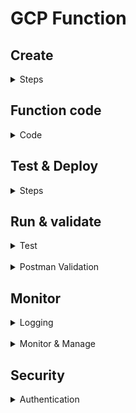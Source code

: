 # GCP Function

## Create

<details>
<summary>Steps</summary>

1. Login to a porovisioned Google Cloud Console acct
2. In search bar, search for Functions > select "Cloud Run Functions"
3. Select "Write a function"
4. Select "Use an inline editor to create a function"
    - This s simple function, so docker creation and artifact registry is not needed.
    - Github connection is also not needed.
5. Configure the function to basics for this function: Python, and basic setup.

</details>

## Function code

<details>
<summary>Code</summary>

```bash
import functions_framework

@functions_framework.http
def hba1c(request):
    request_args = request.args
    request_json = request.get_json(silent=True)

    if request_args and 'hba1c' in request_args:
        hba1c_str = request_args['hba1c']
    elif request_json and 'hba1c' in request_json:
        hba1c_str = request_json['hba1c']
    else:
        hba1c_str = None

    try:
        hba1c = float(hba1c_str) if hba1c_str else None
    except ValueError:
        hba1c = None

    if hba1c is not None:
        if hba1c <= 4.0:
            status = "Cause for concern — please see a doctor"
        elif 4.1 <= hba1c <= 5.7:
            status = "Normal (You do not have Diabetes)"
        elif 5.8 <= hba1c <= 6.4:
            status = "You Are Prediabetic"
        else:
            status = "Abnormal (You Have Diabetes)"
        message = f"Your HbA1C level is {hba1c}% which means: {status}."
    else:
        message = (
            "This HTTP triggered function executed successfully.\n"
            "Enter a 'hba1c' value in the query string or request body to receive an interpretation."
        )

    return message
```
</details>

## Test & Deploy

<details>
<summary>Steps</summary>

<br />

> Function Console 

<br />

<img src="./gcp_images/g3functioncode.png" alt="Function Source Code" width="600">

<br />

> Function Test 

<br />

<img src="./gcp_images/g4.1test_service.png" alt="Test" width="500">

<br />

> Function CLI Test

<br />

<img src="./gcp_images/g5test_cli.png" alt="Test CLE" width="700">

<br />

> URL deployed

<br />

<img src="./gcp_images/g4urldeployed.png" alt="URL deployed" width="700">

<br />

</details>

## Run & validate

<details>
<summary>Test</summary>

<br />

> GCP CLI run

<br />

<img src="./gcp_images/g5test_cli.png" alt="CLI run" width="800">

<br />

> URL run (all scenarios)

<br />

<img src="./gcp_images/hba1c4.png" alt="hba1c 4" width="600">

<br />

<img src="./gcp_images/g5url_testresponse.png" alt="hba1c 5" width="600">

<br />

<img src="./gcp_images/hba1c6.png" alt="hba1c 6" width="600">

<br />

<img src="./gcp_images/hba1c7.png" alt="hba1c 7" width="600">

<br />

> Google Colab Run with **REQUESTS INVOCATION CODE**

<br />

<img src="./gcp_images/g6colab_run.png" alt="Colab run" width="700">

</details>

<br />

<details>
<summary>Postman Validation</summary>

<br />

> HbA1C = 4

<img src="./gcp_images/postman_gcp1.png" alt="Postman GCP validation" width="700">

<br />

> HbA1C = 5

<img src="./gcp_images/postman_gcp2.png" alt="Postman GCP validation" width="700">

<br />

> HbA1C = 6.5

<img src="./gcp_images/postman_gcp3.png" alt="Postman GCP validation" width="700">

<br />

> HbA1C = 7

<img src="./gcp_images/postman_gcp4.png" alt="Postman GCP validation" width="700">

</details>




## Monitor

<details>
<summary>Logging</summary>

<br />

> Function log

<br />

<img src="./gcp_images/g8logs.png" alt="Function log" width="700">

<br />

> Logs explorere with Gemini

<br />

<img src="./gcp_images/g7logging_withgemini.png" alt="Colab run" width="700">

<br />

> Recent Logs

<br />

<img src="./gcp_images/g9logrecent.png" alt="Colab run" width="700">

</details>

<br />

<details>
<summary>Monitor & Manage</summary>

<br />

> Synthetic monitoring

<br />

<img src="./gcp_images/g10synthetic_monitoring.png" alt="Function log" width="700">

<br />

> YAML mannual configuration

<br />

<img src="./gcp_images/g11yaml_manuallyconfigure.png" alt="Function log" width="700">

<br />

> YAML metadata

<br />

<img src="./gcp_images/g12yaml_metadata.png" alt="Function log" width="700">

<br />

> YAML container data

<br />

<img src="./gcp_images/g13yaml_containersdata.png" alt="Function log" width="700">

<br />

> YAML traffic

<br />

<img src="./gcp_images/g14yaml_traffic_etc..png" alt="Function log" width="400">

<br />

> Revisions > Account

<br />

<img src="./gcp_images/g16revisions_account.png" alt="Function log" width="700">

<br />

> Observability > Annotations

<br />

<img src="./gcp_images/g17observability_annotations.png" alt="Observability > Annotations" width="700">

</details>

## Security

<details>
<summary>Authentication</summary>

<br />

> Both Azure and GCP have options to authenticate; Where Auzre has it by default, GCP has open-access by default. This can be toggled either way in both.

<br />

<img src="./gcp_images/g15security_auth.png" alt="Function log" width="700">

</details>